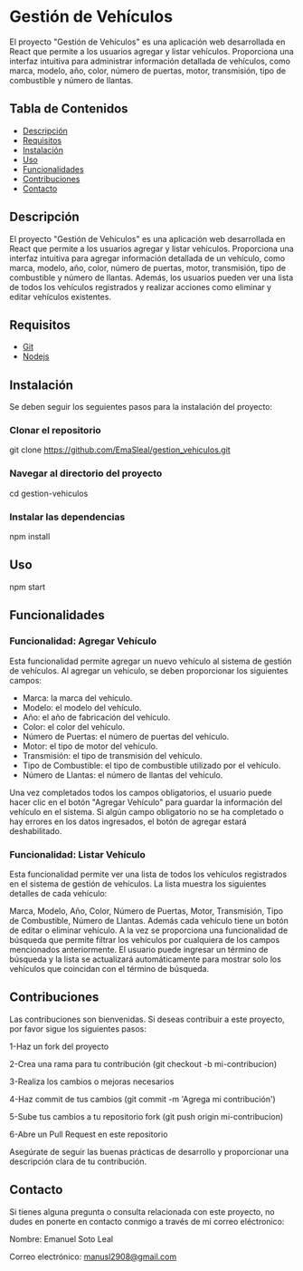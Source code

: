# Gestión de Vehículos

El proyecto "Gestión de Vehículos" es una aplicación web desarrollada en React que permite a los usuarios agregar y listar vehículos. Proporciona una interfaz intuitiva para administrar información detallada de vehículos, como marca, modelo, año, color, número de puertas, motor, transmisión, tipo de combustible y número de llantas.

## Tabla de Contenidos

- [Descripción](#descripción)
- [Requisitos](#requisitos)
- [Instalación](#instalación)
- [Uso](#uso)
- [Funcionalidades](#funcionalidades)
- [Contribuciones](#contribuciones)
- [Contacto](#contacto)

## Descripción

El proyecto "Gestión de Vehículos" es una aplicación web desarrollada en React que permite a los usuarios agregar y listar vehículos. Proporciona una interfaz intuitiva para agregar información detallada de un vehículo, como marca, modelo, año, color, número de puertas, motor, transmisión, tipo de combustible y número de llantas. Además, los usuarios pueden ver una lista de todos los vehículos registrados y realizar acciones como eliminar y editar vehículos existentes.

## Requisitos

- [Git](https://git-scm.com/downloads)
- [Nodejs](https://nodejs.org/es)

## Instalación

Se deben seguir los seguientes pasos para la instalación del proyecto:


### Clonar el repositorio
git clone https://github.com/EmaSleal/gestion_vehiculos.git

### Navegar al directorio del proyecto
cd gestion-vehiculos

### Instalar las dependencias
npm install

## Uso
npm start

## Funcionalidades

### Funcionalidad: Agregar Vehículo
Esta funcionalidad permite agregar un nuevo vehículo al sistema de gestión de vehículos. Al agregar un vehículo, se deben proporcionar los siguientes campos:

- Marca: la marca del vehículo.
- Modelo: el modelo del vehículo.
- Año: el año de fabricación del vehículo.
- Color: el color del vehículo.
- Número de Puertas: el número de puertas del vehículo.
- Motor: el tipo de motor del vehículo.
- Transmisión: el tipo de transmisión del vehículo.
- Tipo de Combustible: el tipo de combustible utilizado por el vehículo.
- Número de Llantas: el número de llantas del vehículo.

Una vez completados todos los campos obligatorios, el usuario puede hacer clic en el botón "Agregar Vehículo" para guardar la información del vehículo en el sistema. Si algún campo obligatorio no se ha completado o hay errores en los datos ingresados, el botón de agregar estará deshabilitado.

### Funcionalidad: Listar Vehículo
Esta funcionalidad permite ver una lista de todos los vehículos registrados en el sistema de gestión de vehículos. La lista muestra los siguientes detalles de cada vehículo:

Marca, Modelo, Año, Color, Número de Puertas, Motor, Transmisión, Tipo de Combustible, Número de Llantas.
Además cada vehículo tiene un botón de editar o eliminar vehículo. A la vez se proporciona una funcionalidad de búsqueda que permite filtrar los vehículos por cualquiera de los campos mencionados anteriormente. El usuario puede ingresar un término de búsqueda y la lista se actualizará automáticamente para mostrar solo los vehículos que coincidan con el término de búsqueda.


## Contribuciones

Las contribuciones son bienvenidas. Si deseas contribuir a este proyecto, por favor sigue los siguientes pasos:

1-Haz un fork del proyecto

2-Crea una rama para tu contribución (git checkout -b mi-contribucion)

3-Realiza los cambios o mejoras necesarios

4-Haz commit de tus cambios (git commit -m 'Agrega mi contribución')

5-Sube tus cambios a tu repositorio fork (git push origin mi-contribucion)

6-Abre un Pull Request en este repositorio

Asegúrate de seguir las buenas prácticas de desarrollo y proporcionar una descripción clara de tu contribución.

## Contacto

Si tienes alguna pregunta o consulta relacionada con este proyecto, no dudes en ponerte en contacto conmigo a través de mi correo eléctronico:

Nombre: Emanuel Soto Leal

Correo electrónico: manusl2908@gmail.com 
